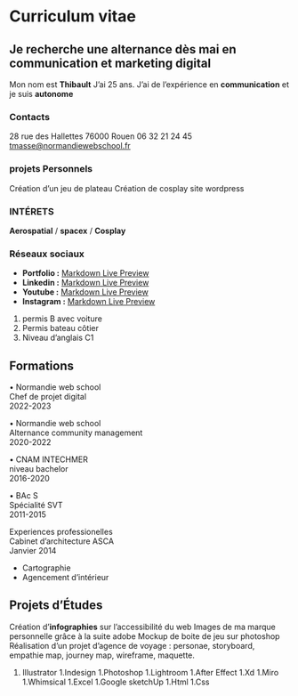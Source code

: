 # Curriculum vitae
## Je recherche une alternance dès mai en communication et marketing digital

Mon nom est **Thibault** J’ai 25 ans. 
J’ai de l’expérience en 
**communication** et je 
suis **autonome**

### Contacts
28 rue des Hallettes 76000 Rouen
06 32 21 24 45
tmasse@normandiewebschool.fr

### projets Personnels
Création d’un jeu de plateau
Création de cosplay
site wordpress

### INTÉRETS
**Aerospatial** / **spacex** / **Cosplay**

### Réseaux sociaux
* **Portfolio :** [Markdown Live Preview](https://tmasse.myportfolio.com)
* **Linkedin :** [Markdown Live Preview](https://www.linkedin.com/in/thibault-masse-4b59a11b/)
* **Youtube :** [Markdown Live Preview](https://urlz.fr/fvBU)
* **Instagram :** [Markdown Live Preview](https://urlz.fr/fvBY)

1. permis B avec voiture
1. Permis bateau côtier
1. Niveau d’anglais C1

## Formations
• Normandie web school 
</br>Chef de projet digital 
</br>2022-2023

• Normandie web school 
</br>Alternance community management 
</br>2020-2022

• CNAM INTECHMER 
</br>niveau bachelor
</br>2016-2020

• BAc S 
</br>Spécialité SVT
</br>2011-2015

Experiences professionelles
</br>Cabinet d’architecture ASCA 
</br>Janvier 2014
* Cartographie 
* Agencement d’intérieur

## Projets d’Études
Création d’**infographies** sur l’accessibilité du web
Images de ma marque personnelle grâce à la suite adobe
Mockup de boite de jeu sur photoshop
Réalisation d’un projet d’agence de voyage : 
personae, storyboard, empathie map, 
journey map, wireframe, maquette.

1. Illustrator
1.Indesign
1.Photoshop
1.Lightroom
1.After Effect
1.Xd
1.Miro
1.Whimsical
1.Excel
1.Google sketchUp
1.Html
1.Css

